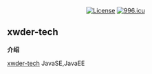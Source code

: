 <div align="center">

[![License](https://img.shields.io/badge/License-Apache%202.0-blue.svg)](http://github.com/hhyo/archery/blob/master/LICENSE)
[![996.icu](https://img.shields.io/badge/link-996.icu-red.svg)](https://996.icu)

</div>

## xwder-tech

**介绍**

[xwder-tech](https://github.com/xwder/xwder-tech)  JavaSE,JavaEE

